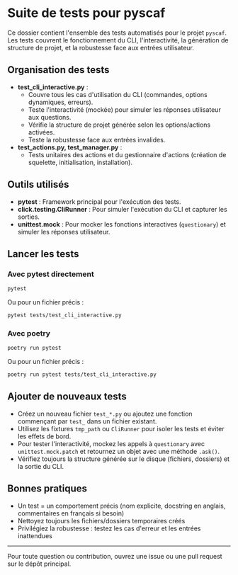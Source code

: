 # Suite de tests pour pyscaf

Ce dossier contient l'ensemble des tests automatisés pour le projet `pyscaf`. Les tests couvrent le fonctionnement du CLI, l'interactivité, la génération de structure de projet, et la robustesse face aux entrées utilisateur.

## Organisation des tests

- **test_cli_interactive.py** :
  - Couvre tous les cas d'utilisation du CLI (commandes, options dynamiques, erreurs).
  - Teste l'interactivité (mockée) pour simuler les réponses utilisateur aux questions.
  - Vérifie la structure de projet générée selon les options/actions activées.
  - Teste la robustesse face aux entrées invalides.
- **test_actions.py, test_manager.py** :
  - Tests unitaires des actions et du gestionnaire d'actions (création de squelette, initialisation, installation).

## Outils utilisés

- **pytest** : Framework principal pour l'exécution des tests.
- **click.testing.CliRunner** : Pour simuler l'exécution du CLI et capturer les sorties.
- **unittest.mock** : Pour mocker les fonctions interactives (`questionary`) et simuler les réponses utilisateur.

## Lancer les tests

### Avec pytest directement
```bash
pytest
```
Ou pour un fichier précis :
```bash
pytest tests/test_cli_interactive.py
```

### Avec poetry
```bash
poetry run pytest
```
Ou pour un fichier précis :
```bash
poetry run pytest tests/test_cli_interactive.py
```

## Ajouter de nouveaux tests

- Créez un nouveau fichier `test_*.py` ou ajoutez une fonction commençant par `test_` dans un fichier existant.
- Utilisez les fixtures `tmp_path` ou `CliRunner` pour isoler les tests et éviter les effets de bord.
- Pour tester l'interactivité, mockez les appels à `questionary` avec `unittest.mock.patch` et retournez un objet avec une méthode `.ask()`.
- Vérifiez toujours la structure générée sur le disque (fichiers, dossiers) et la sortie du CLI.

## Bonnes pratiques

- Un test = un comportement précis (nom explicite, docstring en anglais, commentaires en français si besoin)
- Nettoyez toujours les fichiers/dossiers temporaires créés
- Privilégiez la robustesse : testez les cas d'erreur et les entrées inattendues

---

Pour toute question ou contribution, ouvrez une issue ou une pull request sur le dépôt principal. 